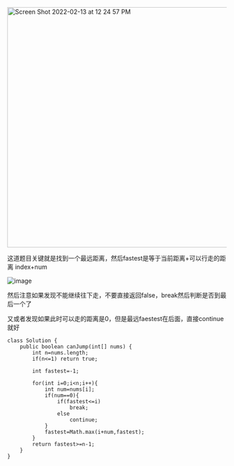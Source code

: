 <img width="552" alt="Screen Shot 2022-02-13 at 12 24 57 PM" src="https://user-images.githubusercontent.com/59748598/153773464-d66dfd55-bda4-4afd-9260-f422419f1b72.png">

这道题目关键就是找到一个最远距离，然后fastest是等于当前距离+可以行走的距离 index+num

![image](https://user-images.githubusercontent.com/59748598/153773497-e222efea-6285-422e-97ac-906b5a0f1603.png)

然后注意如果发现不能继续往下走，不要直接返回false，break然后判断是否到最后一个了

又或者发现如果此时可以走的距离是0，但是最远faestest在后面，直接continue就好

```` 
class Solution {
    public boolean canJump(int[] nums) {
        int n=nums.length;
        if(n<=1) return true;
        
        int fastest=-1;
        
        for(int i=0;i<n;i++){
            int num=nums[i];
            if(num==0){
                if(fastest<=i)
                    break;
                else
                    continue;
            }
            fastest=Math.max(i+num,fastest);
        }
        return fastest>=n-1;
    }
}
````



